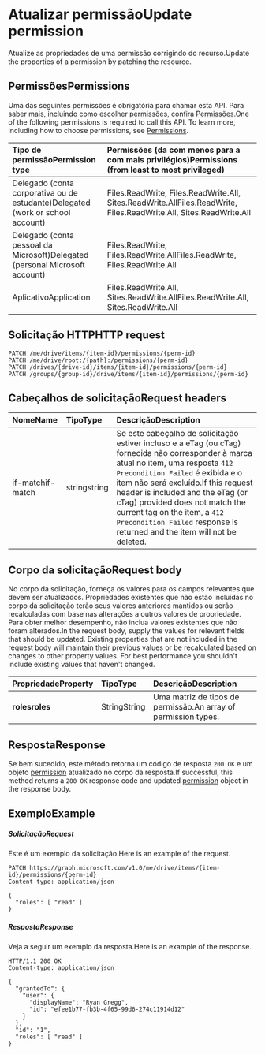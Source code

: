 # <a name="update-permission"></a><span data-ttu-id="54d18-101">Atualizar permissão</span><span class="sxs-lookup"><span data-stu-id="54d18-101">Update permission</span></span>

<span data-ttu-id="54d18-102">Atualize as propriedades de uma permissão corrigindo do recurso.</span><span class="sxs-lookup"><span data-stu-id="54d18-102">Update the properties of a permission by patching the resource.</span></span>

## <a name="permissions"></a><span data-ttu-id="54d18-103">Permissões</span><span class="sxs-lookup"><span data-stu-id="54d18-103">Permissions</span></span>

<span data-ttu-id="54d18-p101">Uma das seguintes permissões é obrigatória para chamar esta API. Para saber mais, incluindo como escolher permissões, confira [Permissões](../../../concepts/permissions_reference.md).</span><span class="sxs-lookup"><span data-stu-id="54d18-p101">One of the following permissions is required to call this API. To learn more, including how to choose permissions, see [Permissions](../../../concepts/permissions_reference.md).</span></span>

|<span data-ttu-id="54d18-106">Tipo de permissão</span><span class="sxs-lookup"><span data-stu-id="54d18-106">Permission type</span></span>      | <span data-ttu-id="54d18-107">Permissões (da com menos para a com mais privilégios)</span><span class="sxs-lookup"><span data-stu-id="54d18-107">Permissions (from least to most privileged)</span></span>              |
|:--------------------|:---------------------------------------------------------|
|<span data-ttu-id="54d18-108">Delegado (conta corporativa ou de estudante)</span><span class="sxs-lookup"><span data-stu-id="54d18-108">Delegated (work or school account)</span></span> | <span data-ttu-id="54d18-109">Files.ReadWrite, Files.ReadWrite.All, Sites.ReadWrite.All</span><span class="sxs-lookup"><span data-stu-id="54d18-109">Files.ReadWrite, Files.ReadWrite.All, Sites.ReadWrite.All</span></span>    |
|<span data-ttu-id="54d18-110">Delegado (conta pessoal da Microsoft)</span><span class="sxs-lookup"><span data-stu-id="54d18-110">Delegated (personal Microsoft account)</span></span> | <span data-ttu-id="54d18-111">Files.ReadWrite, Files.ReadWrite.All</span><span class="sxs-lookup"><span data-stu-id="54d18-111">Files.ReadWrite, Files.ReadWrite.All</span></span>    |
|<span data-ttu-id="54d18-112">Aplicativo</span><span class="sxs-lookup"><span data-stu-id="54d18-112">Application</span></span> | <span data-ttu-id="54d18-113">Files.ReadWrite.All, Sites.ReadWrite.All</span><span class="sxs-lookup"><span data-stu-id="54d18-113">Files.ReadWrite.All, Sites.ReadWrite.All</span></span> |

## <a name="http-request"></a><span data-ttu-id="54d18-114">Solicitação HTTP</span><span class="sxs-lookup"><span data-stu-id="54d18-114">HTTP request</span></span>

<!-- { "blockType": "ignored" } -->
```http
PATCH /me/drive/items/{item-id}/permissions/{perm-id}
PATCH /me/drive/root:/{path}:/permissions/{perm-id}
PATCH /drives/{drive-id}/items/{item-id}/permissions/{perm-id}
PATCH /groups/{group-id}/drive/items/{item-id}/permissions/{perm-id}
```

## <a name="request-headers"></a><span data-ttu-id="54d18-115">Cabeçalhos de solicitação</span><span class="sxs-lookup"><span data-stu-id="54d18-115">Request headers</span></span>

| <span data-ttu-id="54d18-116">Nome</span><span class="sxs-lookup"><span data-stu-id="54d18-116">Name</span></span>          | <span data-ttu-id="54d18-117">Tipo</span><span class="sxs-lookup"><span data-stu-id="54d18-117">Type</span></span>   | <span data-ttu-id="54d18-118">Descrição</span><span class="sxs-lookup"><span data-stu-id="54d18-118">Description</span></span>                                                                                                                                                                                       |
|:--------------|:-------|:--------------------------------------------------------------------------------------------------------------------------------------------------------------------------------------------------|
| <span data-ttu-id="54d18-119">if-match</span><span class="sxs-lookup"><span data-stu-id="54d18-119">if-match</span></span>      | <span data-ttu-id="54d18-120">string</span><span class="sxs-lookup"><span data-stu-id="54d18-120">string</span></span> | <span data-ttu-id="54d18-121">Se este cabeçalho de solicitação estiver incluso e a eTag (ou cTag) fornecida não corresponder à marca atual no item, uma resposta `412 Precondition Failed` é exibida e o item não será excluído.</span><span class="sxs-lookup"><span data-stu-id="54d18-121">If this request header is included and the eTag (or cTag) provided does not match the current tag on the item, a `412 Precondition Failed` response is returned and the item will not be deleted.</span></span> |

## <a name="request-body"></a><span data-ttu-id="54d18-122">Corpo da solicitação</span><span class="sxs-lookup"><span data-stu-id="54d18-122">Request body</span></span>
<span data-ttu-id="54d18-p102">No corpo da solicitação, forneça os valores para os campos relevantes que devem ser atualizados. Propriedades existentes que não estão incluídas no corpo da solicitação terão seus valores anteriores mantidos ou serão recalculadas com base nas alterações a outros valores de propriedade. Para obter melhor desempenho, não inclua valores existentes que não foram alterados.</span><span class="sxs-lookup"><span data-stu-id="54d18-p102">In the request body, supply the values for relevant fields that should be updated. Existing properties that are not included in the request body will maintain their previous values or be recalculated based on changes to other property values. For best performance you shouldn't include existing values that haven't changed.</span></span>

| <span data-ttu-id="54d18-126">Propriedade</span><span class="sxs-lookup"><span data-stu-id="54d18-126">Property</span></span>     | <span data-ttu-id="54d18-127">Tipo</span><span class="sxs-lookup"><span data-stu-id="54d18-127">Type</span></span>   | <span data-ttu-id="54d18-128">Descrição</span><span class="sxs-lookup"><span data-stu-id="54d18-128">Description</span></span>                   |
|:-------------|:-------|:------------------------------|
| <span data-ttu-id="54d18-129">**roles**</span><span class="sxs-lookup"><span data-stu-id="54d18-129">**roles**</span></span>    | <span data-ttu-id="54d18-130">String</span><span class="sxs-lookup"><span data-stu-id="54d18-130">String</span></span> | <span data-ttu-id="54d18-131">Uma matriz de tipos de permissão.</span><span class="sxs-lookup"><span data-stu-id="54d18-131">An array of permission types.</span></span> |

## <a name="response"></a><span data-ttu-id="54d18-132">Resposta</span><span class="sxs-lookup"><span data-stu-id="54d18-132">Response</span></span>

<span data-ttu-id="54d18-133">Se bem sucedido, este método retorna um código de resposta `200 OK` e um objeto [permission](../resources/permission.md) atualizado no corpo da resposta.</span><span class="sxs-lookup"><span data-stu-id="54d18-133">If successful, this method returns a `200 OK` response code and updated [permission](../resources/permission.md) object in the response body.</span></span>

## <a name="example"></a><span data-ttu-id="54d18-134">Exemplo</span><span class="sxs-lookup"><span data-stu-id="54d18-134">Example</span></span>

##### <a name="request"></a><span data-ttu-id="54d18-135">Solicitação</span><span class="sxs-lookup"><span data-stu-id="54d18-135">Request</span></span>

<span data-ttu-id="54d18-136">Este é um exemplo da solicitação.</span><span class="sxs-lookup"><span data-stu-id="54d18-136">Here is an example of the request.</span></span>
<!-- {
  "blockType": "request",
  "name": "update_permission"
}-->
```http
PATCH https://graph.microsoft.com/v1.0/me/drive/items/{item-id}/permissions/{perm-id}
Content-type: application/json

{
  "roles": [ "read" ]
}
```
##### <a name="response"></a><span data-ttu-id="54d18-137">Resposta</span><span class="sxs-lookup"><span data-stu-id="54d18-137">Response</span></span>

<span data-ttu-id="54d18-138">Veja a seguir um exemplo da resposta.</span><span class="sxs-lookup"><span data-stu-id="54d18-138">Here is an example of the response.</span></span>
<!-- {
  "blockType": "response",
  "truncated": true,
  "@odata.type": "microsoft.graph.permission"
} -->
```http
HTTP/1.1 200 OK
Content-type: application/json

{
  "grantedTo": {
    "user": {
      "displayName": "Ryan Gregg",
      "id": "efee1b77-fb3b-4f65-99d6-274c11914d12"
    }
  },
  "id": "1",
  "roles": [ "read" ]
}
```

<!-- uuid: 8fcb5dbc-d5aa-4681-8e31-b001d5168d79
2015-10-25 14:57:30 UTC -->
<!-- {
  "type": "#page.annotation",
  "description": "Update permission",
  "keywords": "",
  "section": "documentation",
  "tocPath": "OneDrive/Item/Update permission"
}-->
